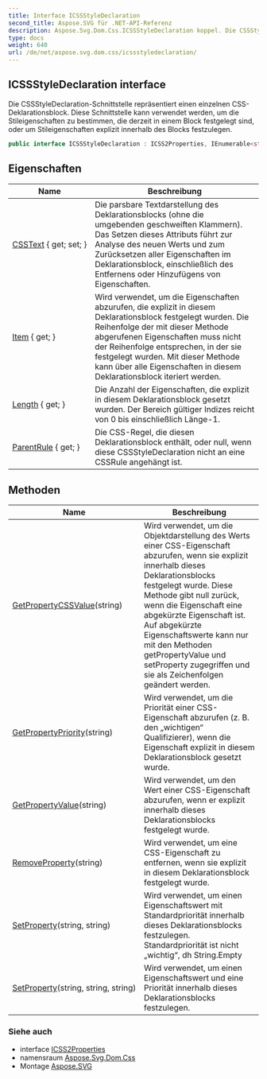 ```yaml
---
title: Interface ICSSStyleDeclaration
second_title: Aspose.SVG für .NET-API-Referenz
description: Aspose.Svg.Dom.Css.ICSSStyleDeclaration koppel. Die CSSStyleDeclarationSchnittstelle repräsentiert einen einzelnen CSSDeklarationsblock. Diese Schnittstelle kann verwendet werden um die Stileigenschaften zu bestimmen die derzeit in einem Block festgelegt sind oder um Stileigenschaften explizit innerhalb des Blocks festzulegen.
type: docs
weight: 640
url: /de/net/aspose.svg.dom.css/icssstyledeclaration/
---
```

## ICSSStyleDeclaration interface

Die CSSStyleDeclaration-Schnittstelle repräsentiert einen einzelnen CSS-Deklarationsblock. Diese Schnittstelle kann verwendet werden, um die Stileigenschaften zu bestimmen, die derzeit in einem Block festgelegt sind, oder um Stileigenschaften explizit innerhalb des Blocks festzulegen.

```csharp
public interface ICSSStyleDeclaration : ICSS2Properties, IEnumerable<string>
```

## Eigenschaften

| Name | Beschreibung |
| --- | --- |
| [CSSText](../../aspose.svg.dom.css/icssstyledeclaration/csstext/) { get; set; } | Die parsbare Textdarstellung des Deklarationsblocks (ohne die umgebenden geschweiften Klammern). Das Setzen dieses Attributs führt zur Analyse des neuen Werts und zum Zurücksetzen aller Eigenschaften im Deklarationsblock, einschließlich des Entfernens oder Hinzufügens von Eigenschaften. |
| [Item](../../aspose.svg.dom.css/icssstyledeclaration/item/) { get; } | Wird verwendet, um die Eigenschaften abzurufen, die explizit in diesem Deklarationsblock festgelegt wurden. Die Reihenfolge der mit dieser Methode abgerufenen Eigenschaften muss nicht der Reihenfolge entsprechen, in der sie festgelegt wurden. Mit dieser Methode kann über alle Eigenschaften in diesem Deklarationsblock iteriert werden. |
| [Length](../../aspose.svg.dom.css/icssstyledeclaration/length/) { get; } | Die Anzahl der Eigenschaften, die explizit in diesem Deklarationsblock gesetzt wurden. Der Bereich gültiger Indizes reicht von 0 bis einschließlich Länge-1. |
| [ParentRule](../../aspose.svg.dom.css/icssstyledeclaration/parentrule/) { get; } | Die CSS-Regel, die diesen Deklarationsblock enthält, oder null, wenn diese CSSStyleDeclaration nicht an eine CSSRule angehängt ist. |

## Methoden

| Name | Beschreibung |
| --- | --- |
| [GetPropertyCSSValue](../../aspose.svg.dom.css/icssstyledeclaration/getpropertycssvalue/)(string) | Wird verwendet, um die Objektdarstellung des Werts einer CSS-Eigenschaft abzurufen, wenn sie explizit innerhalb dieses Deklarationsblocks festgelegt wurde. Diese Methode gibt null zurück, wenn die Eigenschaft eine abgekürzte Eigenschaft ist. Auf abgekürzte Eigenschaftswerte kann nur mit den Methoden getPropertyValue und setProperty zugegriffen und sie als Zeichenfolgen geändert werden. |
| [GetPropertyPriority](../../aspose.svg.dom.css/icssstyledeclaration/getpropertypriority/)(string) | Wird verwendet, um die Priorität einer CSS-Eigenschaft abzurufen (z. B. den „wichtigen“ Qualifizierer), wenn die Eigenschaft explizit in diesem Deklarationsblock gesetzt wurde. |
| [GetPropertyValue](../../aspose.svg.dom.css/icssstyledeclaration/getpropertyvalue/)(string) | Wird verwendet, um den Wert einer CSS-Eigenschaft abzurufen, wenn er explizit innerhalb dieses Deklarationsblocks festgelegt wurde. |
| [RemoveProperty](../../aspose.svg.dom.css/icssstyledeclaration/removeproperty/)(string) | Wird verwendet, um eine CSS-Eigenschaft zu entfernen, wenn sie explizit in diesem Deklarationsblock festgelegt wurde. |
| [SetProperty](../../aspose.svg.dom.css/icssstyledeclaration/setproperty/#setproperty)(string, string) | Wird verwendet, um einen Eigenschaftswert mit Standardpriorität innerhalb dieses Deklarationsblocks festzulegen. Standardpriorität ist nicht „wichtig“, dh String.Empty |
| [SetProperty](../../aspose.svg.dom.css/icssstyledeclaration/setproperty/#setproperty_1)(string, string, string) | Wird verwendet, um einen Eigenschaftswert und eine Priorität innerhalb dieses Deklarationsblocks festzulegen. |

### Siehe auch

* interface [ICSS2Properties](../icss2properties/)
* namensraum [Aspose.Svg.Dom.Css](../../aspose.svg.dom.css/)
* Montage [Aspose.SVG](../../)


